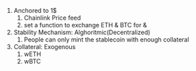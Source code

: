 1. Anchored to 1$
   1. Chainlink Price feed
   2. set a function to exchange ETH & BTC for &
2. Stability Mechanism: Alghoritmic(Decentralized)
   1. People can only mint the stablecoin with enough collateral
3. Collateral: Exogenous
   1. wETH
   2. wBTC